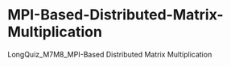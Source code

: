 # MPI-Based-Distributed-Matrix-Multiplication
LongQuiz_M7M8_MPI-Based Distributed Matrix Multiplication
